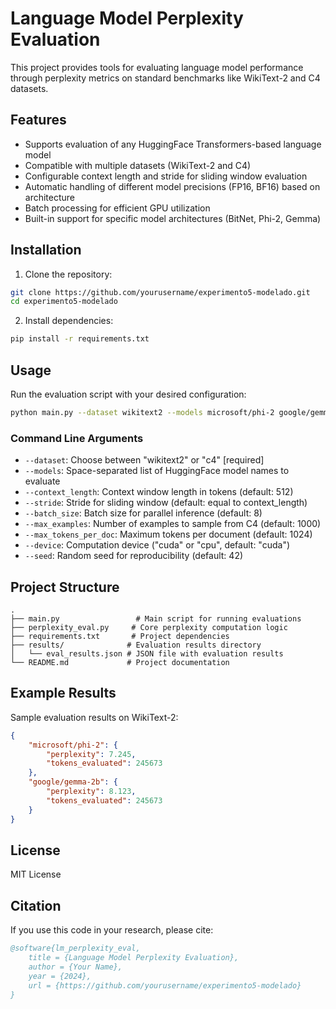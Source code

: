 # Language Model Perplexity Evaluation

This project provides tools for evaluating language model performance through perplexity metrics on standard benchmarks like WikiText-2 and C4 datasets.

## Features

- Supports evaluation of any HuggingFace Transformers-based language model
- Compatible with multiple datasets (WikiText-2 and C4)
- Configurable context length and stride for sliding window evaluation
- Automatic handling of different model precisions (FP16, BF16) based on architecture
- Batch processing for efficient GPU utilization
- Built-in support for specific model architectures (BitNet, Phi-2, Gemma)

## Installation

1. Clone the repository:
```bash
git clone https://github.com/yourusername/experimento5-modelado.git
cd experimento5-modelado
```

2. Install dependencies:
```bash
pip install -r requirements.txt
```

## Usage

Run the evaluation script with your desired configuration:

```bash
python main.py --dataset wikitext2 --models microsoft/phi-2 google/gemma-2b --context_length 512 --batch_size 8
```

### Command Line Arguments

- `--dataset`: Choose between "wikitext2" or "c4" [required]
- `--models`: Space-separated list of HuggingFace model names to evaluate
- `--context_length`: Context window length in tokens (default: 512)
- `--stride`: Stride for sliding window (default: equal to context_length)
- `--batch_size`: Batch size for parallel inference (default: 8)
- `--max_examples`: Number of examples to sample from C4 (default: 1000)
- `--max_tokens_per_doc`: Maximum tokens per document (default: 1024)
- `--device`: Computation device ("cuda" or "cpu", default: "cuda")
- `--seed`: Random seed for reproducibility (default: 42)

## Project Structure

```
.
├── main.py                 # Main script for running evaluations
├── perplexity_eval.py     # Core perplexity computation logic
├── requirements.txt       # Project dependencies
├── results/              # Evaluation results directory
│   └── eval_results.json # JSON file with evaluation results
└── README.md             # Project documentation
```

## Example Results

Sample evaluation results on WikiText-2:

```json
{
    "microsoft/phi-2": {
        "perplexity": 7.245,
        "tokens_evaluated": 245673
    },
    "google/gemma-2b": {
        "perplexity": 8.123,
        "tokens_evaluated": 245673
    }
}
```

## License

MIT License

## Citation

If you use this code in your research, please cite:

```bibtex
@software{lm_perplexity_eval,
    title = {Language Model Perplexity Evaluation},
    author = {Your Name},
    year = {2024},
    url = {https://github.com/yourusername/experimento5-modelado}
}
```